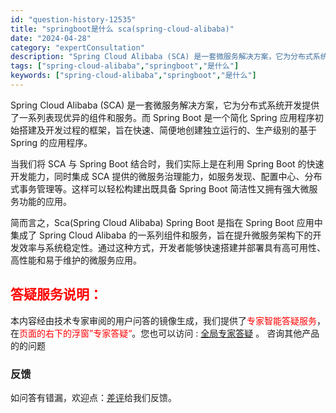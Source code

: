 ```yaml
---
id: "question-history-12535"
title: "springboot是什么 sca(spring-cloud-alibaba)"
date: "2024-04-28"
category: "expertConsultation"
description: "Spring Cloud Alibaba (SCA) 是一套微服务解决方案，它为分布式系统开发提供了一系列表现优异的组件和服务。而 Spring Boot 是一个简化 Spring 应用程序初始搭建及开发过程的框架，旨在快速、简便地创建独立运行的、生产级别的基于 Spring 的应用程序。当我们将 "
tags: ["spring-cloud-alibaba","springboot","是什么"]
keywords: ["spring-cloud-alibaba","springboot","是什么"]
---
```


Spring Cloud Alibaba (SCA) 是一套微服务解决方案，它为分布式系统开发提供了一系列表现优异的组件和服务。而 Spring Boot 是一个简化 Spring 应用程序初始搭建及开发过程的框架，旨在快速、简便地创建独立运行的、生产级别的基于 Spring 的应用程序。

当我们将 SCA 与 Spring Boot 结合时，我们实际上是在利用 Spring Boot 的快速开发能力，同时集成 SCA 提供的微服务治理能力，如服务发现、配置中心、分布式事务管理等。这样可以轻松构建出既具备 Spring Boot 简洁性又拥有强大微服务功能的应用。

简而言之，Sca(Spring Cloud Alibaba) Spring Boot 是指在 Spring Boot 应用中集成了 Spring Cloud Alibaba 的一系列组件和服务，旨在提升微服务架构下的开发效率与系统稳定性。通过这种方式，开发者能够快速搭建并部署具有高可用性、高性能和易于维护的微服务应用。
## <font color="#FF0000">答疑服务说明：</font> 

本内容经由技术专家审阅的用户问答的镜像生成，我们提供了<font color="#FF0000">专家智能答疑服务</font>，在<font color="#FF0000">页面的右下的浮窗”专家答疑“</font>。您也可以访问 : [全局专家答疑](https://opensource.alibaba.com/chatBot) 。 咨询其他产品的的问题

### 反馈
如问答有错漏，欢迎点：[差评](https://ai.nacos.io/user/feedbackByEnhancerGradePOJOID?enhancerGradePOJOId=12628)给我们反馈。
